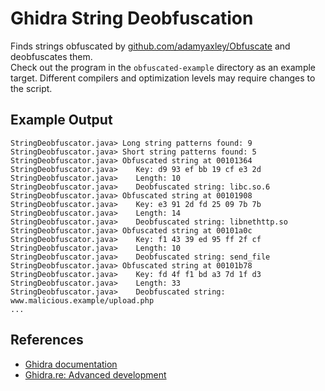 # Ghidra String Deobfuscation

Finds strings obfuscated by [github.com/adamyaxley/Obfuscate](https://github.com/adamyaxley/Obfuscate) and deobfuscates them.  
Check out the program in the `obfuscated-example` directory as an example target. Different compilers and optimization levels may require changes to the script.

## Example Output

```
StringDeobfuscator.java> Long string patterns found: 9
StringDeobfuscator.java> Short string patterns found: 5
StringDeobfuscator.java> Obfuscated string at 00101364
StringDeobfuscator.java> 	Key: d9 93 ef bb 19 cf e3 2d
StringDeobfuscator.java> 	Length: 10
StringDeobfuscator.java> 	Deobfuscated string: libc.so.6
StringDeobfuscator.java> Obfuscated string at 00101908
StringDeobfuscator.java> 	Key: e3 91 2d fd 25 09 7b 7b
StringDeobfuscator.java> 	Length: 14
StringDeobfuscator.java> 	Deobfuscated string: libnethttp.so
StringDeobfuscator.java> Obfuscated string at 00101a0c
StringDeobfuscator.java> 	Key: f1 43 39 ed 95 ff 2f cf
StringDeobfuscator.java> 	Length: 10
StringDeobfuscator.java> 	Deobfuscated string: send_file
StringDeobfuscator.java> Obfuscated string at 00101b78
StringDeobfuscator.java> 	Key: fd 4f f1 bd a3 7d 1f d3
StringDeobfuscator.java> 	Length: 33
StringDeobfuscator.java> 	Deobfuscated string: www.malicious.example/upload.php
...
```

## References

- [Ghidra documentation](https://ghidra.re/ghidra_docs/api/index.html)
- [Ghidra.re: Advanced development](https://ghidra.re/ghidra_docs/GhidraClass/AdvancedDevelopment/GhidraAdvancedDevelopment.html)
